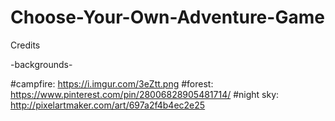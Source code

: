 # Choose-Your-Own-Adventure-Game

Credits

-backgrounds-

#campfire: https://i.imgur.com/3eZtt.png
#forest: https://www.pinterest.com/pin/28006828905481714/
#night sky: http://pixelartmaker.com/art/697a2f4b4ec2e25
